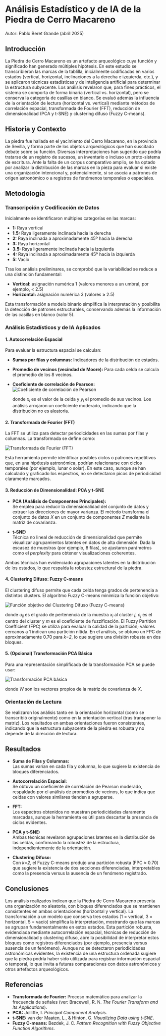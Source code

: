 # Análisis Estadístico y de IA de la Piedra de Cerro Macareno

Autor: Pablo Beret Grande (abril 2025)

## Introducción

La Piedra de Cerro Macareno es un artefacto arqueológico cuya función y significado han generado múltiples hipótesis. En este estudio se transcribieron las marcas de la tablilla, inicialmente codificadas en varios estados (vertical, horizontal, inclinaciones a la derecha e izquierda, etc.), y se aplicaron técnicas estadísticas y de inteligencia artificial para determinar la estructura subyacente. Los análisis revelaron que, para fines prácticos, el sistema se comporta de forma binaria (vertical vs. horizontal), pero se conserva la categoría de casillas en blanco. Se evaluó además la influencia de la orientación de lectura (horizontal vs. vertical) mediante métodos de correlación espacial, transformada de Fourier (FFT), reducción de dimensionalidad (PCA y t-SNE) y clustering difuso (Fuzzy C-means).

## Historia y Contexto

La piedra fue hallada en el yacimiento del Cerro Macareno, en la provincia de Sevilla, y forma parte de los objetos arqueológicos que han suscitado debate sobre su función. Diversas interpretaciones han sugerido que podría tratarse de un registro de sucesos, un inventario o incluso un proto-sistema de escritura. Ante la falta de un corpus comparativo amplio, se ha optado por analizar la distribución de las marcas en la pieza para evaluar si existe una organización intencional y, potencialmente, si se asocia a patrones de origen astronómico o a registros de fenómenos temporales o espaciales.

## Metodología

### Transcripción y Codificación de Datos

Inicialmente se identificaron múltiples categorías en las marcas:
- **1:** Raya vertical
- **1.5:** Raya ligeramente inclinada hacia la derecha
- **2:** Raya inclinada a aproximadamente 45º hacia la derecha
- **3:** Raya horizontal
- **3.5:** Raya ligeramente inclinada hacia la izquierda
- **4:** Raya inclinada a aproximadamente 45º hacia la izquierda
- **5:** Vacío

Tras los análisis preliminares, se comprobó que la variabilidad se reduce a una distinción fundamental:  
- **Vertical:** asignación numérica 1 (valores menores a un umbral, por ejemplo, < 2.5)  
- **Horizontal:** asignación numérica 3 (valores ≥ 2.5)

Esta transformación a modelo binario simplifica la interpretación y posibilita la detección de patrones estructurales, conservando además la información de las casillas en blanco (valor 5).

### Análisis Estadísticos y de IA Aplicados

#### 1. Autocorrelación Espacial

Para evaluar la estructura espacial se calculan:
- **Sumas por filas y columnas:** Indicadores de la distribución de estados.
- **Promedio de vecinos (vecindad de Moore):** Para cada celda se calcula el promedio de los 8 vecinos.
- **Coeficiente de correlación de Pearson:**  
  <img src="https://latex.codecogs.com/svg.image?r=\frac{\sum(x_i-\bar{x})(y_i-\bar{y})}{\sqrt{\sum(x_i-\bar{x})^2\sum(y_i-\bar{y})^2}}" alt="Coeficiente de correlación de Pearson" />
  
  donde *x<sub>i</sub>* es el valor de la celda y *y<sub>i</sub>* el promedio de sus vecinos. Los análisis arrojaron un coeficiente moderado, indicando que la distribución no es aleatoria.

#### 2. Transformada de Fourier (FFT)

La FFT se utiliza para detectar periodicidades en las sumas por filas y columnas. La transformada se define como:
  
  <img src="https://latex.codecogs.com/svg.image?X(k)=\sum_{n=0}^{N-1}x(n)\,e^{-i\,2\pi\frac{k\,n}{N}}" alt="Transformada de Fourier (FFT)" />
  
Esta herramienta permite identificar posibles ciclos o patrones repetitivos que, en una hipótesis astronómica, podrían relacionarse con ciclos temporales (por ejemplo, lunar o solar). En este caso, aunque se han calculado y graficado los espectros, no se detectaron picos de periodicidad claramente marcados.

#### 3. Reducción de Dimensionalidad: PCA y t-SNE

- **PCA (Análisis de Componentes Principales):**  
  Se emplea para reducir la dimensionalidad del conjunto de datos y extraer las direcciones de mayor varianza. El método transforma el conjunto de datos *X* en un conjunto de componentes *Z* mediante la matriz de covarianza.
  
- **t-SNE:**  
  Técnica no lineal de reducción de dimensionalidad que permite visualizar agrupamientos latentes en datos de alta dimensión. Dada la escasez de muestras (por ejemplo, 8 filas), se ajustaron parámetros como el _perplexity_ para obtener visualizaciones coherentes.

Ambas técnicas han evidenciado agrupaciones latentes en la distribución de los estados, lo que respalda la robustez estructural de la piedra.

#### 4. Clustering Difuso: Fuzzy C-means

El clustering difuso permite que cada celda tenga grados de pertenencia a distintos clusters. El algoritmo Fuzzy C-means minimiza la función objetivo:
  
  <img src="https://latex.codecogs.com/svg.image?J_m=\sum_{i=1}^{N}\sum_{j=1}^{C}u_{ij}^m\|x_i-c_j\|^2" alt="Función objetivo del Clustering Difuso (Fuzzy C-means)" />
  
donde *u<sub>ij</sub>* es el grado de pertenencia de la muestra *x<sub>i</sub>* al cluster *j*, *c<sub>j</sub>* es el centro del cluster y *m* es el coeficiente de fuzzificación. El Fuzzy Partition Coefficient (FPC) se utiliza para evaluar la calidad de la partición; valores cercanos a 1 indican una partición nítida. En el análisis, se obtuvo un FPC de aproximadamente 0.70 para *k=2*, lo que sugiere una división robusta en dos bloques.

#### 5. (Opcional) Transformación PCA Básica

Para una representación simplificada de la transformación PCA se puede usar:

<img src="https://latex.codecogs.com/svg.image?Z=XW" alt="Transformación PCA básica" />

donde *W* son los vectores propios de la matriz de covarianza de *X*.

### Orientación de Lectura

Se realizaron los análisis tanto en la orientación horizontal (como se transcribió originalmente) como en la orientación vertical (tras transponer la matriz). Los resultados en ambas orientaciones fueron consistentes, indicando que la estructura subyacente de la piedra es robusta y no depende de la dirección de lectura.

## Resultados

- **Suma de Filas y Columnas:**  
  Las sumas varían en cada fila y columna, lo que sugiere la existencia de bloques diferenciados.

- **Autocorrelación Espacial:**  
  Se obtuvo un coeficiente de correlación de Pearson moderado, respaldado por el análisis de promedios de vecinos, lo que indica que celdas con valores similares tienden a agruparse.

- **FFT:**  
  Los espectros obtenidos no muestran periodicidades claramente marcadas, aunque la herramienta es útil para descartar la presencia de ciclos evidentes.

- **PCA y t-SNE:**  
  Ambas técnicas revelaron agrupaciones latentes en la distribución de las celdas, confirmando la robustez de la estructura, independientemente de la orientación.

- **Clustering Difuso:**  
  Con *k=2*, el Fuzzy C-means produjo una partición robusta (FPC ≈ 0.70) que sugiere la existencia de dos secciones diferenciadas, interpretables como la presencia versus la ausencia de un fenómeno registrado.

## Conclusiones

Los análisis realizados indican que la Piedra de Cerro Macareno presenta una organización no aleatoria, con bloques diferenciados que se mantienen consistentes en ambas orientaciones (horizontal y vertical). La transformación a un modelo que conserva tres estados (1 = vertical, 3 = horizontal, 5 = vacío) simplifica la interpretación, mostrando que las marcas se agrupan fundamentalmente en estos estados. Esta partición robusta, evidenciada mediante autocorrelación espacial, técnicas de reducción de dimensionalidad y clustering difuso, abre la posibilidad de interpretar estos bloques como registros diferenciados (por ejemplo, presencia versus ausencia de un fenómeno). Aunque no se detectaron periodicidades astronómicas evidentes, la existencia de una estructura ordenada sugiere que la piedra podría haber sido utilizada para registrar información espacial o temporal, lo que invita a futuras comparaciones con datos astronómicos y otros artefactos arqueológicos.

## Referencias

- **Transformada de Fourier:** Proceso matemático para analizar la frecuencia de señales (ver: Bracewell, R. N. *The Fourier Transform and Its Applications*).
- **PCA:** Jolliffe, I. *Principal Component Analysis*.
- **t-SNE:** van der Maaten, L., & Hinton, G. *Visualizing Data using t-SNE*.
- **Fuzzy C-means:** Bezdek, J. C. *Pattern Recognition with Fuzzy Objective Function Algorithms*.
